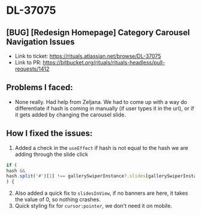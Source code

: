 # DL-37075 

## [BUG] [Redesign Homepage] Category Carousel Navigation Issues

- Link to ticket: https://rituals.atlassian.net/browse/DL-37075
- Link to PR: https://bitbucket.org/rituals/rituals-headless/pull-requests/1412

## Problems I faced: 

- None really. Had help from Zeljana. We had to come up with a way do differentiate if hash is coming in manually (if user types it in the url), or if it gets added by changing the carousel slide.

## How I fixed the issues:

1. Added a check in the `useEffect` if hash is not equal to the hash we are adding through the slide click
```javascript
if (
hash &&
hash.split('#')[1] !== gallerySwiperInstance?.slides[gallerySwiperInstance?.activeIndex]?.textContent
) {
```
2.  Also added a quick fix to `slidesInView`, if no banners are here, it takes the value of 0, so nothing crashes.
3. Quick styling fix for `cursor:pointer`, we don't need it on mobile.